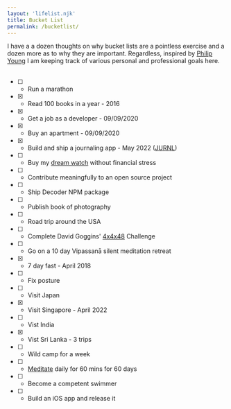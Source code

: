 ```yaml
---
layout: 'lifelist.njk'
title: Bucket List
permalink: /bucketlist/
---
```


I have a a dozen thoughts on why bucket lists are a pointless exercise and a dozen more as to why they are important.
Regardless, inspired by [Philip Young](https://www.philipyoungg.com/bucket-list) I am keeping track of various personal and professional
goals here.
<br />
<br />

- [ ] - Run a marathon
- [x] - Read 100 books in a year <span class="small muted"> - 2016 </span>
- [x] - Get a job as a developer <span class="small muted"> - 09/09/2020 </span>
- [x] - Buy an apartment <span class="small muted"> - 09/09/2020 </span>
- [x] - Build and ship a journaling app <span class="small muted"> - May 2022 ([JURNL](https://jurnl.rory.codes))</span>
- [ ] - Buy my [dream watch](https://www.rolex.com/watches/cellini.html) without financial stress
- [ ] - Contribute meaningfully to an open source project
- [ ] - Ship Decoder NPM package
- [ ] - Publish book of photography
- [ ] - Road trip around the USA
- [ ] - Complete David Goggins' [4x4x48](https://www.hitc.com/en-gb/2021/01/21/4x4x48-challenge/) Challenge
- [ ] - Go on a 10 day Vipassanā silent meditation retreat
- [x] - 7 day fast <span class="small muted"> - April 2018 </span>
- [ ] - Fix posture
- [ ] - Visit Japan
- [x] - Visit Singapore <span class="small muted"> - April 2022 </span>
- [ ] - Vist India
- [x] - Vist Sri Lanka <span class="small muted"> - 3 trips </span>
- [ ] - Wild camp for a week
- [ ] - [Meditate](https://twitter.com/naval/status/1261481222359801856?lang=en) daily for 60 mins for 60 days
- [ ] - Become a competent swimmer
- [ ] - Build an iOS app and release it
